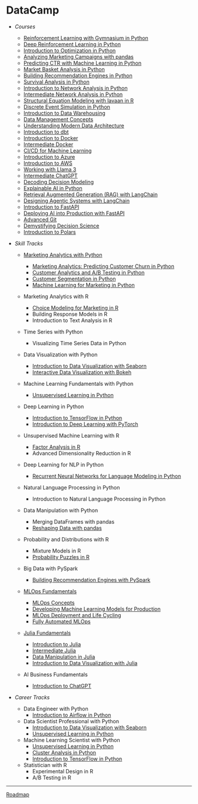# DataCamp

* *Courses*
  * [Reinforcement Learning with Gymnasium in Python](https://www.datacamp.com/completed/statement-of-accomplishment/course/26464d5b5f7d3f2515d454754c1c2913f3b0837a)
  * [Deep Reinforcement Learning in Python](https://www.datacamp.com/completed/statement-of-accomplishment/course/458b08d3db72cb9b0a283c412ca6cdf9506e8a49)
  * [Introduction to Optimization in Python](https://www.datacamp.com/completed/statement-of-accomplishment/course/8ec3d7a157b960732515bf9f6a1c7769848c8d1b)
  * [Analyzing Marketing Campaigns with pandas](https://www.datacamp.com/completed/statement-of-accomplishment/course/3c5b9f2a31cd34db107edf6d0468c614d8295939)
  * [Predicting CTR with Machine Learning in Python](https://www.datacamp.com/completed/statement-of-accomplishment/course/e51f8f104ecebfdc593a4c3765d1b2c62d24195b)
  * [Market Basket Analysis in Python](https://www.datacamp.com/completed/statement-of-accomplishment/course/6f77178e3d7ba82230f39707e3529022d1cf9884)
  * [Building Recommendation Engines in Python](https://www.datacamp.com/completed/statement-of-accomplishment/course/2dbe8952edbbf2c6a0269ace339c6d0ec5d30bdb)
  * [Survival Analysis in Python](https://www.datacamp.com/completed/statement-of-accomplishment/course/28355841d003eab3422b48f0029e571b5b108a43)
  * [Introduction to Network Analysis in Python](https://www.datacamp.com/completed/statement-of-accomplishment/course/150b241e8a42841651d416adeb0e28783f32d277)
  * [Intermediate Network Analysis in Python](https://www.datacamp.com/completed/statement-of-accomplishment/course/be0e08e1cff45979226890c0f0225fc612725ad2)
  * [Structural Equation Modeling with lavaan in R](https://www.datacamp.com/completed/statement-of-accomplishment/course/d280773a8d40045cee012ac43a64fc780fef5241)
  * [Discrete Event Simulation in Python](https://www.datacamp.com/completed/statement-of-accomplishment/course/c33f656a2fb141e427843de8bc7fec430145cc69)
  * [Introduction to Data Warehousing](https://www.datacamp.com/completed/statement-of-accomplishment/course/c389f5de361faf6902f124aca3089948ca5e0de8)
  * [Data Management Concepts](https://www.datacamp.com/completed/statement-of-accomplishment/course/ab72c05ed2783766a432c6472d29d90df4772de8)
  * [Understanding Modern Data Architecture](https://www.datacamp.com/completed/statement-of-accomplishment/course/1be69e6acc294c64f0d4aefb412b5b12c5cbc576)
  * [Introduction to dbt](https://www.datacamp.com/completed/statement-of-accomplishment/course/9a51f100b6d93a41bd2cae27a4a55b2891888ae8)
  * [Introduction to Docker](https://www.datacamp.com/completed/statement-of-accomplishment/course/5fa3e915ff66a7be24b15a3bd76d91dcbb86305b)
  * [Intermediate Docker](https://www.datacamp.com/completed/statement-of-accomplishment/course/8ab8529869ba219e06b7fb72419d038788985562)
  * [CI/CD for Machine Learning](https://www.datacamp.com/completed/statement-of-accomplishment/course/ffff9f82833f28d3bc81f37efeb5d08b5a9e7901)
  * [Introduction to Azure](https://www.datacamp.com/completed/statement-of-accomplishment/course/9f1c8d747c1e13a640c22f7471a1ebcde8f3394b)
  * [Introduction to AWS](https://www.datacamp.com/completed/statement-of-accomplishment/course/732c290b4f453dd3552dba98c25ce5886c39baea)
  * [Working with Llama 3](https://www.datacamp.com/completed/statement-of-accomplishment/course/f3df22b16b3387324d23f839695af1b0acbcb511)
  * [Intermediate ChatGPT](https://www.datacamp.com/completed/statement-of-accomplishment/course/1bc7d63cfc1cff5d8b5986fc5ddb1fa575dec3cf)
  * [Decoding Decision Modeling](https://www.datacamp.com/completed/statement-of-accomplishment/course/4be80fcbf0458cc6dd44983c5f5c54ac15867107)
  * [Explainable AI in Python](https://www.datacamp.com/completed/statement-of-accomplishment/course/a02bd773f856ab26b8c10fd81c728fabba9b596e)
  * [Retrieval Augmented Generation (RAG) with LangChain](https://www.datacamp.com/completed/statement-of-accomplishment/course/95cb4e7c98af3c3ef063c6f1cba04bfc4ab15023)
  * [Designing Agentic Systems with LangChain](https://www.datacamp.com/completed/statement-of-accomplishment/course/367df1efda9c889d939a51b845f42054ca19685c)
  * [Introduction to FastAPI](https://www.datacamp.com/completed/statement-of-accomplishment/course/0aa16b6c9020a7ac745c2e2d45f43aabfdfdbd1f)
  * [Deploying AI into Production with FastAPI](https://www.datacamp.com/completed/statement-of-accomplishment/course/ba4825d63d622fd72e52335fe376859a3d162dc0)
  * [Advanced Git](https://www.datacamp.com/completed/statement-of-accomplishment/course/659741b032713da9a362eae2c9b7f24b52ff3df9)
  * [Demystifying Decision Science](https://www.datacamp.com/completed/statement-of-accomplishment/course/5745d474a38c0a47834c8d09cfdbb1aacb6e156e)
  * [Introduction to Polars](https://www.datacamp.com/completed/statement-of-accomplishment/course/1ef1fe505b74bbf2e54886a2bc6f3f2859cba120)
  
* *Skill Tracks*

  * [Marketing Analytics with Python](https://www.datacamp.com/statement-of-accomplishment/track/e4237897b7eaa95b81f517c4e823ffcd9fd5da20)
    * [Marketing Analytics: Predicting Customer Churn in Python](https://www.datacamp.com/statement-of-accomplishment/course/b139c5e37cb90da701d4cae269f9a1b236b3a251)
    * [Customer Analytics and A/B Testing in Python](https://www.datacamp.com/statement-of-accomplishment/course/29c7a3e419748c264f5b3c5a35b676b795aec6d4)
    * [Customer Segmentation in Python](https://www.datacamp.com/statement-of-accomplishment/course/96cc13a2329ae6d1af60e3ef3449c02a012f0e4c)
    * [Machine Learning for Marketing in Python](https://www.datacamp.com/statement-of-accomplishment/course/6b3ca04ef97f927bdd7f14af84ed31cd9db70239)

  * Marketing Analytics with R
    * [Choice Modeling for Marketing in R](https://www.datacamp.com/statement-of-accomplishment/course/01850e954b7c582c50076a534e24ec79c6936a28)
    * Building Response Models in R
    * Introduction to Text Analysis in R
    
  * Time Series with Python
    * Visualizing Time Series Data in Python

  * Data Visualization with Python 
    * [Introduction to Data Visualization with Seaborn](https://www.datacamp.com/statement-of-accomplishment/course/df274a6e31bd48163894a7ed27927c57ed838792)
    * [Interactive Data Visualization with Bokeh](https://www.datacamp.com/statement-of-accomplishment/course/b0a4c32246b8ed8746a09de1a761723a2911feb9)

  * Machine Learning Fundamentals with Python
    * [Unsupervised Learning in Python](https://www.datacamp.com/statement-of-accomplishment/course/32af9db2e5457b027046073a0d44b0cc6061f8a1)

  * Deep Learning in Python  
    * [Introduction to TensorFlow in Python](https://www.datacamp.com/statement-of-accomplishment/course/3f9779dd240b10101b2577d3ae7f0d208faf9a8c)
    * [Introduction to Deep Learning with PyTorch](https://www.datacamp.com/statement-of-accomplishment/course/dbd12d2a5f8419b55ee7f15f6eaf6a630adc06c9)

  * Unsupervised Machine Learning with R
    * [Factor Analysis in R](https://www.datacamp.com/statement-of-accomplishment/course/5a7c333de0b19a357524dcd3e9846184b2da8ff1)
    * Advanced Dimensionality Reduction in R

  * Deep Learning for NLP in Python
    * [Recurrent Neural Networks for Language Modeling in Python](https://www.datacamp.com/statement-of-accomplishment/course/af29cc6201c32352ea91f9a3f8390f85202c2882)
    
  * Natural Language Processing in Python
    * Introduction to Natural Language Processing in Python

  * Data Manipulation with Python
    * Merging DataFrames with pandas
    * [Reshaping Data with pandas](https://www.datacamp.com/statement-of-accomplishment/course/94923919a61de57ce8a1cfce5bb8e411fa60ac49)
    
  * Probability and Distributions with R
    * Mixture Models in R
    * [Probability Puzzles in R](https://www.datacamp.com/statement-of-accomplishment/course/cb3768b6336ae0c57c3fda71be894127a00631a6)
    
  * Big Data with PySpark
    * [Building Recommendation Engines with PySpark](https://www.datacamp.com/statement-of-accomplishment/course/83a6591db48ea44602bb7d08502fad1c67ebca12)

  * [MLOps Fundamentals](https://www.datacamp.com/statement-of-accomplishment/track/465c9ad8e74b8bf7b451ea38ba525dda3e2a8500)
    *  [MLOps Concepts](https://www.datacamp.com/statement-of-accomplishment/course/0c85f25e919fa84a97a52e0dde70bc33f35b65c7)
    *  [Developing Machine Learning Models for Production](https://www.datacamp.com/statement-of-accomplishment/course/209cc527c1722d6e460a05acba7132254477dab2)
    *  [MLOps Deployment and Life Cycling](https://www.datacamp.com/statement-of-accomplishment/course/3a5a6f8efb5f248d76fc6e076e16446b0ae9545e)
    *  [Fully Automated MLOps](https://www.datacamp.com/statement-of-accomplishment/course/dbda12d05166780705ec877679d64703a053826d)
 
  * [Julia Fundamentals](https://www.datacamp.com/statement-of-accomplishment/track/cf88bd2cfae6a6596823d1e931106578afc85fcb)
    * [Introduction to Julia](https://www.datacamp.com/statement-of-accomplishment/course/604bbfa3e753a729c972c9b1570e75e1a16e6674)
    * [Intermediate Julia](https://www.datacamp.com/statement-of-accomplishment/course/d43886280f4957d2d5c22d2be9d697a51eec89bc)
    * [Data Manipulation in Julia](https://www.datacamp.com/statement-of-accomplishment/course/5c642f4e6e3184ece862ab4ca58413b9b742f973)
    * [Introduction to Data Visualization with Julia](https://www.datacamp.com/statement-of-accomplishment/course/54de255140d02c5bc4bf8504ac8d8d7170f4da0d)

  * AI Business Fundamentals
    * [Introduction to ChatGPT](https://www.datacamp.com/statement-of-accomplishment/course/ca273f5268957a491f35a0b9cafa22bacf9e1670)

* *Career Tracks*
  * Data Engineer with Python
    * [Introduction to Airflow in Python](https://www.datacamp.com/statement-of-accomplishment/course/c669f0cd95ad3931024d102a5a94036980e1d8b9)
  * Data Scientist Professional with Python
    * [Introduction to Data Visualization with Seaborn](https://www.datacamp.com/statement-of-accomplishment/course/df274a6e31bd48163894a7ed27927c57ed838792)
    * [Unsupervised Learning in Python](https://www.datacamp.com/statement-of-accomplishment/course/32af9db2e5457b027046073a0d44b0cc6061f8a1)
  * Machine Learning Scientist with Python
    * [Unsupervised Learning in Python](https://www.datacamp.com/statement-of-accomplishment/course/32af9db2e5457b027046073a0d44b0cc6061f8a1)
    * [Cluster Analysis in Python](https://www.datacamp.com/statement-of-accomplishment/course/43782b5bd0b5a36f80bc5096141ca383b187c0b2)
    * [Introduction to TensorFlow in Python](https://www.datacamp.com/statement-of-accomplishment/course/3f9779dd240b10101b2577d3ae7f0d208faf9a8c)
  * Statistician with R
    * Experimental Design in R
    * A/B Testing in R

---
[Roadmap](https://trello.com/b/BLplifUB/datacamp-course-roadmap)

